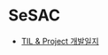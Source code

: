 # SeSAC

- [TIL & Project 개발일지](https://unleashed-fire-109.notion.site/SeSAC-0604a3d3cdc740369e2308cbed0a2898?pvs=4)
